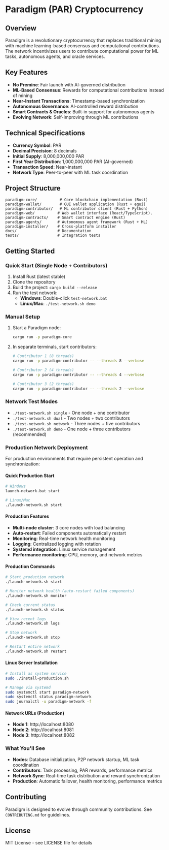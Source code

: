 # Paradigm (PAR) Cryptocurrency

## Overview
Paradigm is a revolutionary cryptocurrency that replaces traditional mining with machine learning-based consensus and computational contributions. The network incentivizes users to contribute computational power for ML tasks, autonomous agents, and oracle services.

## Key Features
- **No Premine**: Fair launch with AI-governed distribution
- **ML-Based Consensus**: Rewards for computational contributions instead of mining
- **Near-Instant Transactions**: Timestamp-based synchronization
- **Autonomous Governance**: AI-controlled reward distribution
- **Smart Contracts & Oracles**: Built-in support for autonomous agents
- **Evolving Network**: Self-improving through ML contributions

## Technical Specifications
- **Currency Symbol**: PAR
- **Decimal Precision**: 8 decimals
- **Initial Supply**: 8,000,000,000 PAR
- **First Year Distribution**: 1,000,000,000 PAR (AI-governed)
- **Transaction Speed**: Near-instant
- **Network Type**: Peer-to-peer with ML task coordination

## Project Structure
```
paradigm-core/          # Core blockchain implementation (Rust)
paradigm-wallet/        # GUI wallet application (Rust + egui)
paradigm-contributor/   # ML contributor client (Rust + Python)
paradigm-web/          # Web wallet interface (React/TypeScript).
paradigm-contracts/    # Smart contract engine (Rust)
paradigm-agents/       # Autonomous agent framework (Rust + ML)
paradigm-installer/    # Cross-platform installer
docs/                  # Documentation
tests/                 # Integration tests
```

## Getting Started

### Quick Start (Single Node + Contributors)
1. Install Rust (latest stable)
2. Clone the repository
3. Build the project: `cargo build --release`
4. Run the test network:
   - **Windows**: Double-click `test-network.bat`
   - **Linux/Mac**: `./test-network.sh demo`

### Manual Setup
1. Start a Paradigm node:
   ```bash
   cargo run -p paradigm-core
   ```

2. In separate terminals, start contributors:
   ```bash
   # Contributor 1 (8 threads)
   cargo run -p paradigm-contributor -- --threads 8 --verbose
   
   # Contributor 2 (4 threads) 
   cargo run -p paradigm-contributor -- --threads 4 --verbose
   
   # Contributor 3 (2 threads)
   cargo run -p paradigm-contributor -- --threads 2 --verbose
   ```

### Network Test Modes
- `./test-network.sh single` - One node + one contributor
- `./test-network.sh dual` - Two nodes + two contributors  
- `./test-network.sh network` - Three nodes + five contributors
- `./test-network.sh demo` - One node + three contributors (recommended)

### Production Network Deployment

For production environments that require persistent operation and synchronization:

#### Quick Production Start
```bash
# Windows
launch-network.bat start

# Linux/Mac  
./launch-network.sh start
```

#### Production Features
- **Multi-node cluster**: 3 core nodes with load balancing
- **Auto-restart**: Failed components automatically restart
- **Monitoring**: Real-time network health monitoring
- **Logging**: Centralized logging with rotation
- **Systemd integration**: Linux service management
- **Performance monitoring**: CPU, memory, and network metrics

#### Production Commands
```bash
# Start production network
./launch-network.sh start

# Monitor network health (auto-restart failed components)
./launch-network.sh monitor

# Check current status
./launch-network.sh status

# View recent logs
./launch-network.sh logs

# Stop network
./launch-network.sh stop

# Restart entire network
./launch-network.sh restart
```

#### Linux Server Installation
```bash
# Install as system service
sudo ./install-production.sh

# Manage via systemd
sudo systemctl start paradigm-network
sudo systemctl status paradigm-network
sudo journalctl -u paradigm-network -f
```

#### Network URLs (Production)
- **Node 1**: http://localhost:8080
- **Node 2**: http://localhost:8081  
- **Node 3**: http://localhost:8082

### What You'll See
- **Nodes**: Database initialization, P2P network startup, ML task coordination
- **Contributors**: Task processing, PAR rewards, performance metrics
- **Network Sync**: Real-time task distribution and reward synchronization
- **Production**: Automatic failover, health monitoring, performance metrics

## Contributing
Paradigm is designed to evolve through community contributions. See `CONTRIBUTING.md` for guidelines.

## License
MIT License - see LICENSE file for details
